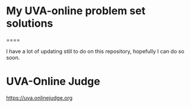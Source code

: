 # My UVA-online problem set solutions
====

I have a lot of updating still to do on this repository, hopefully I can do so soon.

# UVA-Online Judge

https://uva.onlinejudge.org
